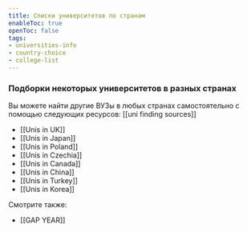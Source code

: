 ```yaml
---
title: Списки университетов по странам
enableToc: true
openToc: false
tags: 
- universities-info
- country-choice 
- college-list
---
```

### Подборки некоторых университетов в разных странах

Вы можете найти другие ВУЗы в любых странах самостоятельно с помощью следующих ресурсов: [[uni finding sources]]

- [[Unis in UK]]
- [[Unis in Japan]]
- [[Unis in Poland]]
- [[Unis in Czechia]]
- [[Unis in Canada]]
- [[Unis in China]]
- [[Unis in Turkey]]
- [[Unis in Korea]]
<!-- Front links -->
Смотрите также:
- [[GAP YEAR]]










